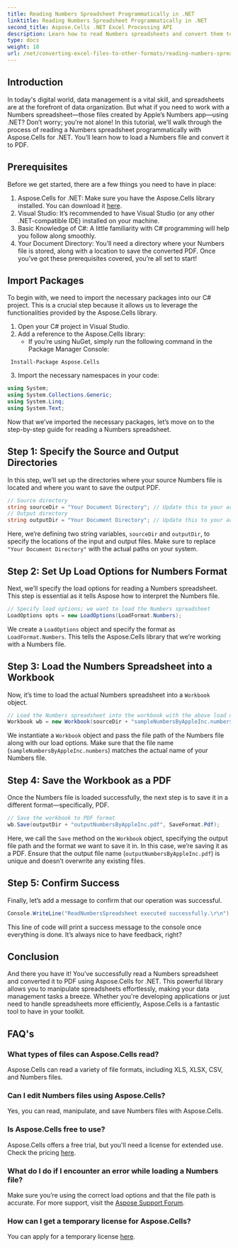 ```yaml
---
title: Reading Numbers Spreadsheet Programmatically in .NET
linktitle: Reading Numbers Spreadsheet Programmatically in .NET
second_title: Aspose.Cells .NET Excel Processing API
description: Learn how to read Numbers spreadsheets and convert them to PDF using Aspose.Cells for .NET in this detailed tutorial.
type: docs
weight: 18
url: /net/converting-excel-files-to-other-formats/reading-numbers-spreadsheet/
---
```

## Introduction
In today's digital world, data management is a vital skill, and spreadsheets are at the forefront of data organization. But what if you need to work with a Numbers spreadsheet—those files created by Apple’s Numbers app—using .NET? Don’t worry; you’re not alone! In this tutorial, we’ll walk through the process of reading a Numbers spreadsheet programmatically with Aspose.Cells for .NET. You’ll learn how to load a Numbers file and convert it to PDF.
## Prerequisites
Before we get started, there are a few things you need to have in place:
1. Aspose.Cells for .NET: Make sure you have the Aspose.Cells library installed. You can download it [here](https://releases.aspose.com/cells/net/).
2. Visual Studio: It’s recommended to have Visual Studio (or any other .NET-compatible IDE) installed on your machine.
3. Basic Knowledge of C#: A little familiarity with C# programming will help you follow along smoothly.
4. Your Document Directory: You’ll need a directory where your Numbers file is stored, along with a location to save the converted PDF.
Once you’ve got these prerequisites covered, you’re all set to start!
## Import Packages
To begin with, we need to import the necessary packages into our C# project. This is a crucial step because it allows us to leverage the functionalities provided by the Aspose.Cells library.
1. Open your C# project in Visual Studio.
2. Add a reference to the Aspose.Cells library:
   - If you’re using NuGet, simply run the following command in the Package Manager Console:
```
 Install-Package Aspose.Cells
 ```
3. Import the necessary namespaces in your code:
```csharp
using System;
using System.Collections.Generic;
using System.Linq;
using System.Text;
```
Now that we’ve imported the necessary packages, let’s move on to the step-by-step guide for reading a Numbers spreadsheet.
## Step 1: Specify the Source and Output Directories
In this step, we’ll set up the directories where your source Numbers file is located and where you want to save the output PDF.
```csharp
// Source directory
string sourceDir = "Your Document Directory"; // Update this to your actual directory
// Output directory
string outputDir = "Your Document Directory"; // Update this to your actual directory
```
Here, we’re defining two string variables, `sourceDir` and `outputDir`, to specify the locations of the input and output files. Make sure to replace `"Your Document Directory"` with the actual paths on your system.
## Step 2: Set Up Load Options for Numbers Format
Next, we’ll specify the load options for reading a Numbers spreadsheet. This step is essential as it tells Aspose how to interpret the Numbers file.
```csharp
// Specify load options; we want to load the Numbers spreadsheet
LoadOptions opts = new LoadOptions(LoadFormat.Numbers);
```
We create a `LoadOptions` object and specify the format as `LoadFormat.Numbers`. This tells the Aspose.Cells library that we’re working with a Numbers file. 
## Step 3: Load the Numbers Spreadsheet into a Workbook
Now, it’s time to load the actual Numbers spreadsheet into a `Workbook` object.
```csharp
// Load the Numbers spreadsheet into the workbook with the above load options
Workbook wb = new Workbook(sourceDir + "sampleNumbersByAppleInc.numbers", opts);
```
We instantiate a `Workbook` object and pass the file path of the Numbers file along with our load options. Make sure that the file name (`sampleNumbersByAppleInc.numbers`) matches the actual name of your Numbers file.
## Step 4: Save the Workbook as a PDF
Once the Numbers file is loaded successfully, the next step is to save it in a different format—specifically, PDF.
```csharp
// Save the workbook to PDF format
wb.Save(outputDir + "outputNumbersByAppleInc.pdf", SaveFormat.Pdf);
```
Here, we call the `Save` method on the `Workbook` object, specifying the output file path and the format we want to save it in. In this case, we’re saving it as a PDF. Ensure that the output file name (`outputNumbersByAppleInc.pdf`) is unique and doesn’t overwrite any existing files.
## Step 5: Confirm Success
Finally, let’s add a message to confirm that our operation was successful.
```csharp
Console.WriteLine("ReadNumbersSpreadsheet executed successfully.\r\n");
```
This line of code will print a success message to the console once everything is done. It’s always nice to have feedback, right?
## Conclusion
And there you have it! You’ve successfully read a Numbers spreadsheet and converted it to PDF using Aspose.Cells for .NET. This powerful library allows you to manipulate spreadsheets effortlessly, making your data management tasks a breeze. Whether you're developing applications or just need to handle spreadsheets more efficiently, Aspose.Cells is a fantastic tool to have in your toolkit.
## FAQ's
### What types of files can Aspose.Cells read?  
Aspose.Cells can read a variety of file formats, including XLS, XLSX, CSV, and Numbers files. 
### Can I edit Numbers files using Aspose.Cells?  
Yes, you can read, manipulate, and save Numbers files with Aspose.Cells.
### Is Aspose.Cells free to use?  
Aspose.Cells offers a free trial, but you'll need a license for extended use. Check the pricing [here](https://purchase.aspose.com/buy).
### What do I do if I encounter an error while loading a Numbers file?  
Make sure you’re using the correct load options and that the file path is accurate. For more support, visit the [Aspose Support Forum](https://forum.aspose.com/c/cells/9).
### How can I get a temporary license for Aspose.Cells?  
You can apply for a temporary license [here](https://purchase.aspose.com/temporary-license/).
